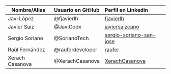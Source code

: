 ﻿
| Nombre/Alias    | Usuario en GitHub   |  Perfil en Linkedin                                                                        
| ----------------|:-------------------| :----------------------------------------------------------------------------------------|
| Javi López      | @fjavierlh          |    [fjavierlh](https://www.linkedin.com/in/fjavierlh/)                                    |
| Javier Saiz     | @JaviCodx           |    [javiersaizcano](https://www.linkedin.com/in/javiersaizcano/)                          |
| Sergio Soriano  | @SorianoTech        |    [sergio-soriano-san-jose](https://www.linkedin.com/in/sergio-soriano-san-jose/)        |
| Raúl Fernández  | @rauferdeveloper    |    [raufer](https://www.linkedin.com/in/raúl-fernández-ramos-260870152)                   |
| Xerach Casanova | @XerachCasanova     |    [XerachCasanova](https://www.linkedin.com/in/xerach-casanova-cabrera-8b15a0202/)       |
